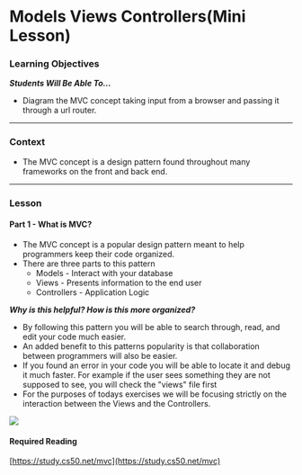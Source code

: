 # Models Views Controllers(Mini Lesson)

### Learning Objectives
***Students Will Be Able To...***

* Diagram the MVC concept taking input from a browser and passing it through a url router. 

---

### Context

* The MVC concept is a design pattern found throughout many frameworks on the front and back end. 

---

### Lesson

#### Part 1 - What is MVC?

* The MVC concept is a popular design pattern meant to help programmers keep their code organized.
* There are three parts to this pattern
	* Models - Interact with your database
	* Views - Presents information to the end user
	* Controllers - Application Logic

***Why is this helpful? How is this more organized?***

* By following this pattern you will be able to search through, read, and edit your code much easier. 
* An added benefit to this patterns popularity is that collaboration between programmers will also be easier. 
* If you found an error in your code you will be able to locate it and debug it much faster. For example if the user sees something they are not supposed to see, you will check the "views" file first
* For the purposes of todays exercises we will be focusing strictly on the interaction between the Views and the Controllers. 

![](https://s3.amazonaws.com/nettuts/613_mvc/diagram.jpg)

#### Required Reading
[https://study.cs50.net/mvc](https://study.cs50.net/mvc)
